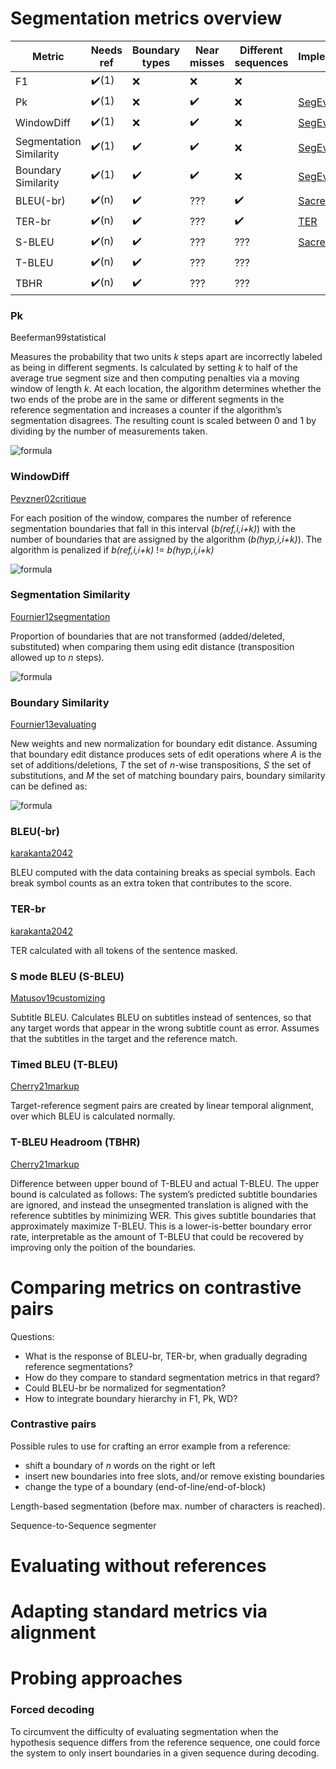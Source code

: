 # Segmentation metrics overview

| Metric                  | Needs ref             | Boundary types     | Near misses        | Different sequences   | Implementation |
|-------------------------|-----------------------|--------------------|--------------------|-----------------------|----------------|
| F1                      | :heavy_check_mark:(1) | :x:                | :x:                | :x:                   |                |
| Pk                      | :heavy_check_mark:(1) | :x:                | :heavy_check_mark: | :x:                   | [SegEval](https://pypi.org/project/segeval/) |
| WindowDiff              | :heavy_check_mark:(1) | :x:                | :heavy_check_mark: | :x:                   | [SegEval](https://pypi.org/project/segeval/) |
| Segmentation Similarity | :heavy_check_mark:(1) | :heavy_check_mark: | :heavy_check_mark: | :x:                   | [SegEval](https://pypi.org/project/segeval/) |
| Boundary Similarity     | :heavy_check_mark:(1) | :heavy_check_mark: | :heavy_check_mark: | :x:                   | [SegEval](https://pypi.org/project/segeval/) |
| BLEU(-br)               | :heavy_check_mark:(n) | :heavy_check_mark: | ???                | :heavy_check_mark:    | [SacreBLEU](https://github.com/mjpost/sacrebleu)? | 
| TER-br                  | :heavy_check_mark:(n) | :heavy_check_mark: | ???                | :heavy_check_mark:    | [TER](https://www.cs.umd.edu/~snover/tercom/)        |
| S-BLEU | :heavy_check_mark:(n) | :heavy_check_mark: | ???                | ???    | [SacreBLEU](https://github.com/mjpost/sacrebleu) | 
| T-BLEU | :heavy_check_mark:(n) | :heavy_check_mark: | ???                | ???    | | 
| TBHR | :heavy_check_mark:(n) | :heavy_check_mark: | ???                | ???    | | 

### Pk

Beeferman99statistical

Measures the probability that two units *k* steps apart are incorrectly labeled as being in different segments.
Is calculated by setting *k* to half of the average true segment size and then computing penalties via a moving window of length *k*.
At each location, the algorithm determines whether the two ends of the probe are in the same or different segments in the reference segmentation and increases a counter if the algorithm’s segmentation disagrees.
The resulting count is scaled between 0 and 1 by dividing by the number of measurements taken.

![formula](https://render.githubusercontent.com/render/math?math=P_k(hyp,ref)=\frac{1}{N-k}\sum_{i=1}^{N-k}\delta(f(hyp,i,i%2Bk)%20\ne%20f(ref,i,i%2Bk)))

### WindowDiff

[Pevzner02critique](https://direct.mit.edu/coli/article-pdf/28/1/19/1797682/089120102317341756.pdf)

For each position of the window, compares the number of reference segmentation boundaries that fall in this interval (*b(ref,i,i+k)*) with the number of boundaries that are assigned by the algorithm (*b(hyp,i,i+k)*).
The algorithm is penalized if *b(ref,i,i+k)* != *b(hyp,i,i+k)*

![formula](https://render.githubusercontent.com/render/math?math=WD_k(hyp,ref)=\frac{1}{N-k}\sum_{i=1}^{N-k}\delta(b(hyp,i,i%2Bk)%20\ne%20b(ref,i,i%2Bk)))

### Segmentation Similarity

[Fournier12segmentation](https://www.aclweb.org/anthology/N12-1016.pdf)

Proportion of boundaries that are not transformed (added/deleted, substituted) when comparing them using edit distance (transposition allowed up to *n* steps).

![formula](https://render.githubusercontent.com/render/math?math=S(s_a,s_b,n)=1-\frac{d(s_a,s_b,n)}{N-1})

### Boundary Similarity

[Fournier13evaluating](https://www.aclweb.org/anthology/P13-1167.pdf)

New weights and new normalization for boundary edit distance.
Assuming that boundary edit distance produces sets of edit operations where *A* is the set of additions/deletions, *T* the set of *n*-wise transpositions, *S* the set of substitutions, and *M* the set of matching boundary pairs, boundary similarity can be defined as:

![formula](https://render.githubusercontent.com/render/math?math=B(s_a,s_b,n)=1-\frac{|A|%2Bw_t^{span}(T,n)%2Bw_s^{ord}(S,n)}{|A|%2B|T|%2B|S|%2B|M|})

### BLEU(-br)

[karakanta2042](https://www.aclweb.org/anthology/2020.iwslt-1.26.pdf)

BLEU computed with the data containing breaks as special symbols. Each break symbol counts as an extra token that contributes to the score.

### TER-br

[karakanta2042](https://www.aclweb.org/anthology/2020.iwslt-1.26.pdf)

TER calculated with all tokens of the sentence masked.

### S mode BLEU (S-BLEU)

[Matusov19customizing](https://www.aclweb.org/anthology/W19-5209.pdf)

Subtitle BLEU. Calculates BLEU on subtitles instead of sentences, so that any target words that appear in the wrong subtitle count as error. Assumes that the subtitles in the target and the reference match.

### Timed BLEU (T-BLEU)

[Cherry21markup](https://www.isca-speech.org/archive/pdfs/interspeech_2021/cherry21_interspeech.pdf)

Target-reference segment pairs are created by linear temporal alignment, over which BLEU is calculated normally.

### T-BLEU Headroom (TBHR)
[Cherry21markup](https://www.isca-speech.org/archive/pdfs/interspeech_2021/cherry21_interspeech.pdf)

Difference between upper bound of T-BLEU and actual T-BLEU. The upper bound is calculated as follows: The system’s predicted subtitle boundaries are ignored, and instead the unsegmented translation is aligned with the reference subtitles by minimizing WER. This gives subtitle boundaries that approximately maximize T-BLEU. This is a lower-is-better boundary error rate, interpretable as the amount of T-BLEU that could be recovered by improving only the poition of the boundaries.

# Comparing metrics on contrastive pairs

Questions:
- What is the response of BLEU-br, TER-br, when gradually degrading reference segmentations?
- How do they compare to standard segmentation metrics in that regard?
- Could BLEU-br be normalized for segmentation?
- How to integrate boundary hierarchy in F1, Pk, WD?

### Contrastive pairs

Possible rules to use for crafting an error example from a reference:
- shift a boundary of *n* words on the right or left
- insert new boundaries into free slots, and/or remove existing boundaries
- change the type of a boundary (end-of-line/end-of-block)

Length-based segmentation (before max. number of characters is reached).

Sequence-to-Sequence segmenter

# Evaluating without references

# Adapting standard metrics via alignment

# Probing approaches

### Forced decoding

To circumvent the difficulty of evaluating segmentation when the hypothesis sequence differs from the reference sequence, one could force the system to only insert boundaries in a given sequence during decoding.
